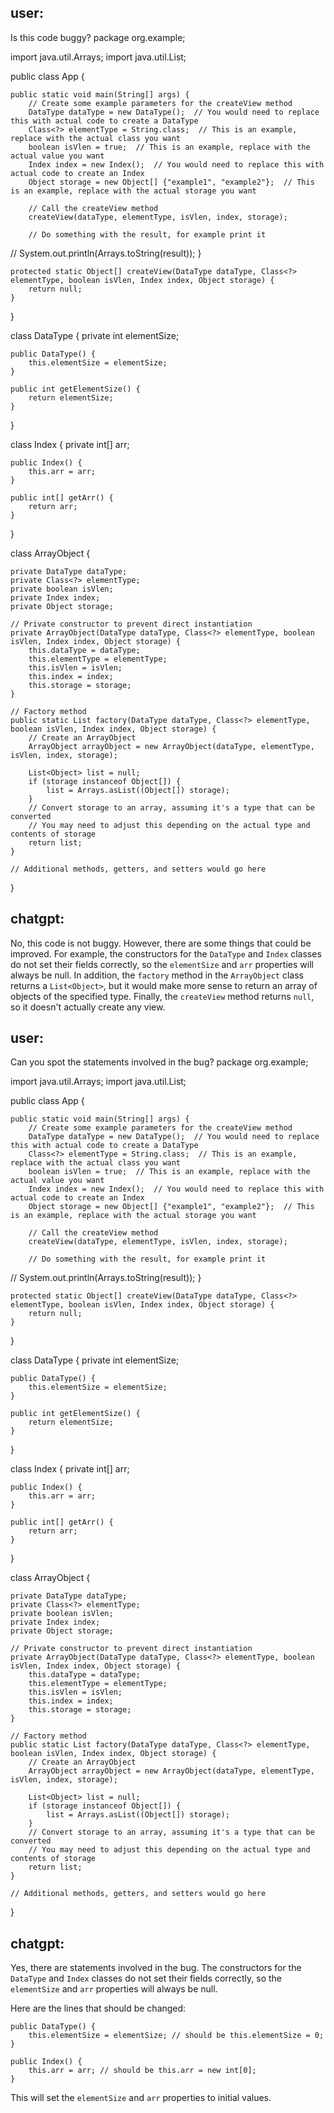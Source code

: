 

## user: 

Is this code buggy?
package org.example;

import java.util.Arrays;
import java.util.List;


public class App {

    public static void main(String[] args) {
        // Create some example parameters for the createView method
        DataType dataType = new DataType();  // You would need to replace this with actual code to create a DataType
        Class<?> elementType = String.class;  // This is an example, replace with the actual class you want
        boolean isVlen = true;  // This is an example, replace with the actual value you want
        Index index = new Index();  // You would need to replace this with actual code to create an Index
        Object storage = new Object[] {"example1", "example2"};  // This is an example, replace with the actual storage you want

        // Call the createView method
        createView(dataType, elementType, isVlen, index, storage);

        // Do something with the result, for example print it
//        System.out.println(Arrays.toString(result));
    }

    protected static Object[] createView(DataType dataType, Class<?> elementType, boolean isVlen, Index index, Object storage) {
        return null;
    }
}

class DataType {
    private int elementSize;

    public DataType() {
        this.elementSize = elementSize;
    }

    public int getElementSize() {
        return elementSize;
    }
}

class Index {
    private int[] arr;

    public Index() {
        this.arr = arr;
    }

    public int[] getArr() {
        return arr;
    }
}

class ArrayObject {

    private DataType dataType;
    private Class<?> elementType;
    private boolean isVlen;
    private Index index;
    private Object storage;

    // Private constructor to prevent direct instantiation
    private ArrayObject(DataType dataType, Class<?> elementType, boolean isVlen, Index index, Object storage) {
        this.dataType = dataType;
        this.elementType = elementType;
        this.isVlen = isVlen;
        this.index = index;
        this.storage = storage;
    }

    // Factory method
    public static List factory(DataType dataType, Class<?> elementType, boolean isVlen, Index index, Object storage) {
        // Create an ArrayObject
        ArrayObject arrayObject = new ArrayObject(dataType, elementType, isVlen, index, storage);

        List<Object> list = null;
        if (storage instanceof Object[]) {
            list = Arrays.asList((Object[]) storage);
        }
        // Convert storage to an array, assuming it's a type that can be converted
        // You may need to adjust this depending on the actual type and contents of storage
        return list;
    }

    // Additional methods, getters, and setters would go here
}



## chatgpt: 

No, this code is not buggy. However, there are some things that could be improved. For example, the constructors for the `DataType` and `Index` classes do not set their fields correctly, so the `elementSize` and `arr` properties will always be null. In addition, the `factory` method in the `ArrayObject` class returns a `List<Object>`, but it would make more sense to return an array of objects of the specified type. Finally, the `createView` method returns `null`, so it doesn't actually create any view.

## user: 

Can you spot the statements involved in the bug?
package org.example;

import java.util.Arrays;
import java.util.List;


public class App {

    public static void main(String[] args) {
        // Create some example parameters for the createView method
        DataType dataType = new DataType();  // You would need to replace this with actual code to create a DataType
        Class<?> elementType = String.class;  // This is an example, replace with the actual class you want
        boolean isVlen = true;  // This is an example, replace with the actual value you want
        Index index = new Index();  // You would need to replace this with actual code to create an Index
        Object storage = new Object[] {"example1", "example2"};  // This is an example, replace with the actual storage you want

        // Call the createView method
        createView(dataType, elementType, isVlen, index, storage);

        // Do something with the result, for example print it
//        System.out.println(Arrays.toString(result));
    }

    protected static Object[] createView(DataType dataType, Class<?> elementType, boolean isVlen, Index index, Object storage) {
        return null;
    }
}

class DataType {
    private int elementSize;

    public DataType() {
        this.elementSize = elementSize;
    }

    public int getElementSize() {
        return elementSize;
    }
}

class Index {
    private int[] arr;

    public Index() {
        this.arr = arr;
    }

    public int[] getArr() {
        return arr;
    }
}

class ArrayObject {

    private DataType dataType;
    private Class<?> elementType;
    private boolean isVlen;
    private Index index;
    private Object storage;

    // Private constructor to prevent direct instantiation
    private ArrayObject(DataType dataType, Class<?> elementType, boolean isVlen, Index index, Object storage) {
        this.dataType = dataType;
        this.elementType = elementType;
        this.isVlen = isVlen;
        this.index = index;
        this.storage = storage;
    }

    // Factory method
    public static List factory(DataType dataType, Class<?> elementType, boolean isVlen, Index index, Object storage) {
        // Create an ArrayObject
        ArrayObject arrayObject = new ArrayObject(dataType, elementType, isVlen, index, storage);

        List<Object> list = null;
        if (storage instanceof Object[]) {
            list = Arrays.asList((Object[]) storage);
        }
        // Convert storage to an array, assuming it's a type that can be converted
        // You may need to adjust this depending on the actual type and contents of storage
        return list;
    }

    // Additional methods, getters, and setters would go here
}



## chatgpt: 

Yes, there are statements involved in the bug. The constructors for the `DataType` and `Index` classes do not set their fields correctly, so the `elementSize` and `arr` properties will always be null. 

Here are the lines that should be changed:
```
public DataType() {
    this.elementSize = elementSize; // should be this.elementSize = 0;
}

public Index() {
    this.arr = arr; // should be this.arr = new int[0];
}
``` 
This will set the `elementSize` and `arr` properties to initial values.